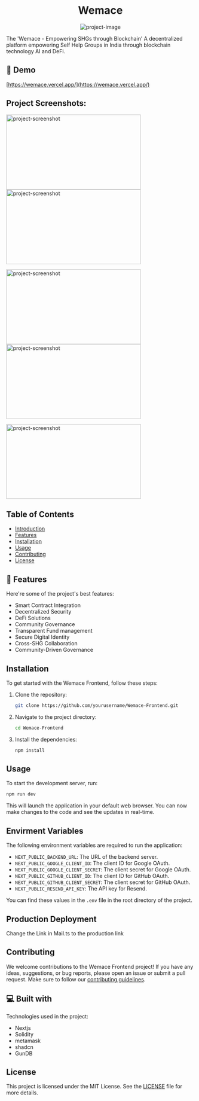 <h1 align="center" id="title">Wemace</h1>

<p align="center"><img src="https://res.cloudinary.com/dvude7m7p/image/upload/v1734417472/ddxxglmqn9dh8lgf2hp4.webp" alt="project-image"></p>

<p id="description">The 'Wemace - Empowering SHGs through Blockchain' A decentralized platform empowering Self Help Groups in India through blockchain technology AI and DeFi.</p>

<h2>🚀 Demo</h2>

[https://wemace.vercel.app/](https://wemace.vercel.app/)

<h2>Project Screenshots:</h2>

<img src="https://res.cloudinary.com/dvude7m7p/image/upload/v1734417866/el32mjzcoqqexkkala2r.png" alt="project-screenshot" width="360" height="200/"><img src="https://res.cloudinary.com/dvude7m7p/image/upload/v1734419136/k8jjipqqcwigbaqbjamj.jpg" alt="project-screenshot" width="360" height="200/">

<img src="https://res.cloudinary.com/dvude7m7p/image/upload/v1734419502/Wemace/kxmw22gke09b2iqukzoh.jpg" alt="project-screenshot" width="360" height="200/"><img src="https://res.cloudinary.com/dvude7m7p/image/upload/v1734419502/Wemace/muzli2wwn1vqybho2hyu.jpg" alt="project-screenshot" width="360" height="200/">

<img src="https://res.cloudinary.com/dvude7m7p/image/upload/v1734419503/Wemace/s7cqwvyjedm848r4hazk.jpg" alt="project-screenshot" width="360" height="200/">

## Table of Contents

- [Introduction](#introduction)
- [Features](#features)
- [Installation](#installation)
- [Usage](#usage)
- [Contributing](#contributing)
- [License](#license)


  
<h2>🧐 Features</h2>

Here're some of the project's best features:

*   Smart Contract Integration
*   Decentralized Security
*   DeFi Solutions
*   Community Governance
*   Transparent Fund management
*   Secure Digital Identity
*   Cross-SHG Collaboration
*   Community-Driven Governance


## Installation

To get started with the Wemace Frontend, follow these steps:

1. Clone the repository:
    ```bash
    git clone https://github.com/yourusername/Wemace-Frontend.git
    ```
2. Navigate to the project directory:
    ```bash
    cd Wemace-Frontend
    ```
3. Install the dependencies:
    ```bash
    npm install
    ```

## Usage

To start the development server, run:
```bash
npm run dev
```
This will launch the application in your default web browser. You can now make changes to the code and see the updates in real-time.

## Envirment Variables

The following environment variables are required to run the application:

- `NEXT_PUBLIC_BACKEND_URL`: The URL of the backend server.
- `NEXT_PUBLIC_GOOGLE_CLIENT_ID`: The client ID for Google OAuth.
- `NEXT_PUBLIC_GOOGLE_CLIENT_SECRET`: The client secret for Google OAuth.
- `NEXT_PUBLIC_GITHUB_CLIENT_ID`: The client ID for GitHub OAuth.
- `NEXT_PUBLIC_GITHUB_CLIENT_SECRET`: The client secret for GitHub OAuth.
- `NEXT_PUBLIC_RESEND_API_KEY`: The API key for Resend.

You can find these values in the `.env` file in the root directory of the project.

## Production Deployment

Change the Link in Mail.ts to the production link

## Contributing

We welcome contributions to the Wemace Frontend project! If you have any ideas, suggestions, or bug reports, please open an issue or submit a pull request. Make sure to follow our [contributing guidelines](CONTRIBUTING.md).


  
<h2>💻 Built with</h2>

Technologies used in the project:

*   Nextjs
*   Solidity
*   metamask
*   shadcn
*   GunDB


## License

This project is licensed under the MIT License. See the [LICENSE](LICENSE) file for more details.
